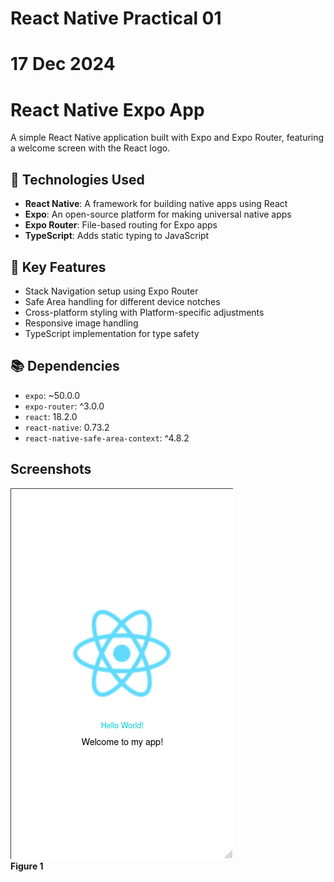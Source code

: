# React Native Practical 01
# 17 Dec 2024

# React Native Expo App

A simple React Native application built with Expo and Expo Router, featuring a welcome screen with the React logo.

## 🚀 Technologies Used

- **React Native**: A framework for building native apps using React
- **Expo**: An open-source platform for making universal native apps
- **Expo Router**: File-based routing for Expo apps
- **TypeScript**: Adds static typing to JavaScript

## 🔧 Key Features

- Stack Navigation setup using Expo Router
- Safe Area handling for different device notches
- Cross-platform styling with Platform-specific adjustments
- Responsive image handling
- TypeScript implementation for type safety

## 📚 Dependencies

- `expo`: ~50.0.0
- `expo-router`: ^3.0.0
- `react`: 18.2.0
- `react-native`: 0.73.2
- `react-native-safe-area-context`: ^4.8.2

## Screenshots
![Welcome Page](./screenshots/Output.png)<br/>
**Figure 1**